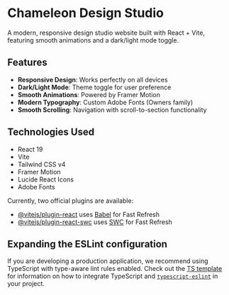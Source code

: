 # Chameleon Design Studio

A modern, responsive design studio website built with React + Vite, featuring smooth animations and a dark/light mode toggle.

## Features

- **Responsive Design**: Works perfectly on all devices
- **Dark/Light Mode**: Theme toggle for user preference
- **Smooth Animations**: Powered by Framer Motion
- **Modern Typography**: Custom Adobe Fonts (Owners family)
- **Smooth Scrolling**: Navigation with scroll-to-section functionality

## Technologies Used

- React 19
- Vite
- Tailwind CSS v4
- Framer Motion
- Lucide React Icons
- Adobe Fonts

Currently, two official plugins are available:

- [@vitejs/plugin-react](https://github.com/vitejs/vite-plugin-react/blob/main/packages/plugin-react) uses [Babel](https://babeljs.io/) for Fast Refresh
- [@vitejs/plugin-react-swc](https://github.com/vitejs/vite-plugin-react/blob/main/packages/plugin-react-swc) uses [SWC](https://swc.rs/) for Fast Refresh

## Expanding the ESLint configuration

If you are developing a production application, we recommend using TypeScript with type-aware lint rules enabled. Check out the [TS template](https://github.com/vitejs/vite/tree/main/packages/create-vite/template-react-ts) for information on how to integrate TypeScript and [`typescript-eslint`](https://typescript-eslint.io) in your project.

